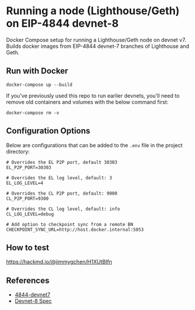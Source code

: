 # Running a node (Lighthouse/Geth) on EIP-4844 devnet-8

Docker Compose setup for running a Lighthouse/Geth node on devnet v7. Builds docker images from EIP-4844 devnet-7 branches of Lighthouse and Geth.

## Run with Docker

```
docker-compose up --build
```

If you've previously used this repo to run earlier devnets, you'll need to remove old containers and volumes with the below command first:

```
docker-compose rm -v
```

## Configuration Options

Below are configurations that can be added to the `.env` file in the project directory:

```
# Overrides the EL P2P port, default 30303
EL_P2P_PORT=30303

# Overrides the EL log level, default: 3
EL_LOG_LEVEL=4

# Overrides the CL P2P port, default: 9000
CL_P2P_PORT=9300

# Overrides the CL log level, default: info
CL_LOG_LEVEL=debug

# Add option to checkpoint sync from a remote BN
CHECKPOINT_SYNC_URL=http://host.docker.internal:5053
```

## How to test

https://hackmd.io/@jimmygchen/H1XUtBIfn

## References 

- [4844-devnet7](https://4844-devnet-7.ethpandaops.io/)
- [Devnet-8 Spec](https://notes.ethereum.org/@ethpandaops/dencun-devnet-8)
